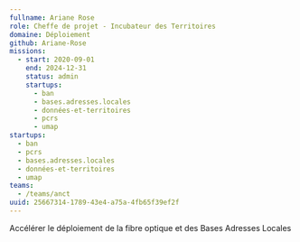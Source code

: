 ```yaml
---
fullname: Ariane Rose
role: Cheffe de projet - Incubateur des Territoires
domaine: Déploiement
github: Ariane-Rose
missions:
  - start: 2020-09-01
    end: 2024-12-31
    status: admin
    startups:
      - ban
      - bases.adresses.locales
      - données-et-territoires
      - pcrs
      - umap
startups:
  - ban
  - pcrs
  - bases.adresses.locales
  - données-et-territoires
  - umap
teams:
  - /teams/anct
uuid: 25667314-1789-43e4-a75a-4fb65f39ef2f
---
```

Accélérer le déploiement de la fibre optique et des Bases Adresses Locales